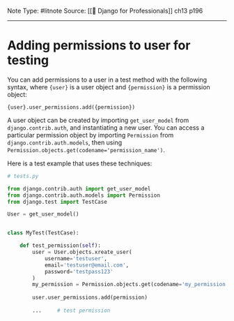 Note Type: #litnote
Source: [[📖 Django for Professionals]] ch13 p196

---
# Adding permissions to user for testing
You can add permissions to a user in a test method with the following syntax, where `{user}` is a user object and `{permission}` is a permission object:

`{user}.user_permissions.add({permission})`

A user object can be created by importing `get_user_model` from `django.contrib.auth`, and instantiating a new user. You can access a particular permission object by importing `Permission` from `django.contrib.auth.models`, then using `Permission.objects.get(codename='permission_name')`.

Here is a test example that uses these techniques:
```python
# tests.py

from django.contrib.auth import get_user_model
from django.contrib.auth.models import Permission
from django.test import TestCase

User = get_user_model()


class MyTest(TestCase):

	def test_permission(self):
		user = User.objects.xreate_user(
			username='testuser',
			email='testuser@email.com',
			password='testpass123'
		)
		my_permission = Permission.objects.get(codename='my_permission')
		
		user.user_permissions.add(permission)
		
		...		# test permission

```
